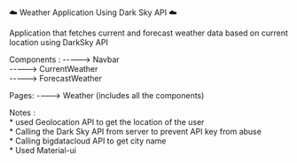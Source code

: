 ☁️ Weather Application Using Dark Sky API ☁️ 

 Application that fetches current and forecast weather data based on current location using DarkSky API  
 
 Components :  -----> Navbar  
              -----> CurrentWeather  
              -----> ForecastWeather  
              
Pages: ----> Weather (includes all the components)  

Notes :   
         * used Geolocation API to get the location of the user  
         * Calling the Dark Sky API from server to prevent API key from abuse  
         * Calling bigdatacloud API to get city name  
         * Used Material-ui   
